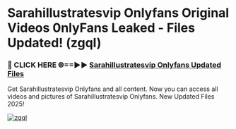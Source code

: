 # Sarahillustratesvip Onlyfans Original Videos 0nlyFans Leaked - Files Updated! (zgql)

<h3>🔴 CLICK HERE 🌐==►► <a href="https://tinyurl.com/3hn5wdd3" rel="nofollow">Sarahillustratesvip Onlyfans Updated Files</a></h3>

Get Sarahillustratesvip Onlyfans and all content. Now you can access all videos and pictures of Sarahillustratesvip Onlyfans. New Updated Files 2025!

[![zgql](https://i.imgur.com/4HnBqBT.gif)](https://tinyurl.com/3hn5wdd3)
